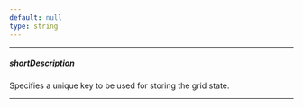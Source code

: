```yaml
---
default: null
type: string
---
```

---
##### shortDescription
Specifies a unique key to be used for storing the grid state.

---
